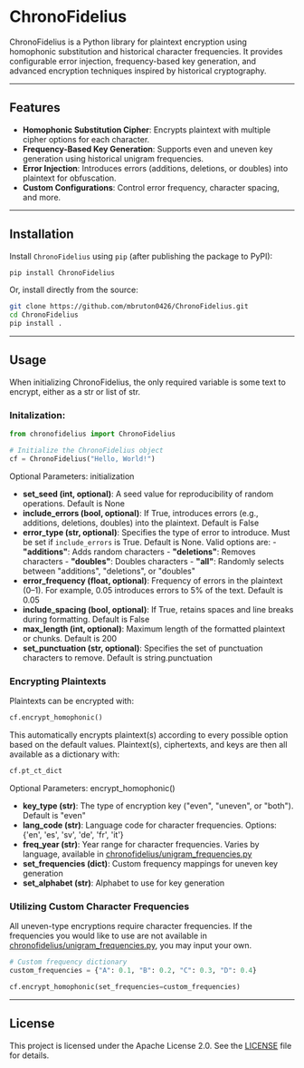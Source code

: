 # ChronoFidelius

ChronoFidelius is a Python library for plaintext encryption using homophonic substitution and historical character frequencies. It provides configurable error injection, frequency-based key generation, and advanced encryption techniques inspired by historical cryptography.

---

## Features
- **Homophonic Substitution Cipher**: Encrypts plaintext with multiple cipher options for each character.
- **Frequency-Based Key Generation**: Supports even and uneven key generation using historical unigram frequencies.
- **Error Injection**: Introduces errors (additions, deletions, or doubles) into plaintext for obfuscation.
- **Custom Configurations**: Control error frequency, character spacing, and more.

---

## Installation

Install `ChronoFidelius` using `pip` (after publishing the package to PyPI):

```bash
pip install ChronoFidelius
```

Or, install directly from the source:

```bash
git clone https://github.com/mbruton0426/ChronoFidelius.git
cd ChronoFidelius
pip install .
```

---

## Usage

When initializing ChronoFidelius, the only required variable is some text to encrypt, either as a str or list of str.

### Initalization:
```python
from chronofidelius import ChronoFidelius

# Initialize the ChronoFidelius object
cf = ChronoFidelius("Hello, World!")
```

Optional Parameters: initialization
- **set_seed (int, optional)**: A seed value for reproducibility of random operations. Default is None
- **include_errors (bool, optional)**: If True, introduces errors (e.g., additions, deletions, doubles) into the plaintext. Default is False
- **error_type (str, optional)**: Specifies the type of error to introduce. Must be set if `include_errors` is True. Default is None. Valid options are:
        - **"additions"**: Adds random characters
        - **"deletions"**: Removes characters
        - **"doubles"**: Doubles characters
        - **"all"**: Randomly selects between "additions", "deletions", or "doubles"
- **error_frequency (float, optional)**: Frequency of errors in the plaintext (0–1). For example, 0.05 introduces errors to 5% of the text. Default is 0.05
- **include_spacing (bool, optional)**: If True, retains spaces and line breaks during formatting. Default is False
- **max_length (int, optional)**: Maximum length of the formatted plaintext or chunks. Default is 200
- **set_punctuation (str, optional)**: Specifies the set of punctuation characters to remove. Default is string.punctuation

### Encrypting Plaintexts
Plaintexts can be encrypted with: 
```python
cf.encrypt_homophonic()
```
This automatically encrypts plaintext(s) according to every possible option based on the default values. Plaintext(s), ciphertexts, and keys are then all available as a dictionary with:

```python
cf.pt_ct_dict
```
Optional Parameters: encrypt_homophonic()
- **key_type (str)**: The type of encryption key ("even", "uneven", or "both"). Default is "even"
- **lang_code (str)**: Language code for character frequencies. Options: {'en', 'es', 'sv', 'de', 'fr', 'it'}
- **freq_year (str)**: Year range for character frequencies. Varies by language, available in [chronofidelius/unigram_frequencies.py](chronofidelius/unigram_frequencies.py)
- **set_frequencies (dict)**: Custom frequency mappings for uneven key generation
- **set_alphabet (str)**: Alphabet to use for key generation


### Utilizing Custom Character Frequencies
All uneven-type encryptions require character frequencies. If the frequencies you would like to use are not available in [chronofidelius/unigram_frequencies.py](chronofidelius/unigram_frequencies.py), you may input your own.
```python
# Custom frequency dictionary
custom_frequencies = {"A": 0.1, "B": 0.2, "C": 0.3, "D": 0.4}

cf.encrypt_homophonic(set_frequencies=custom_frequencies)
```
---

## License

This project is licensed under the Apache License 2.0. See the [LICENSE](LICENSE) file for details.
